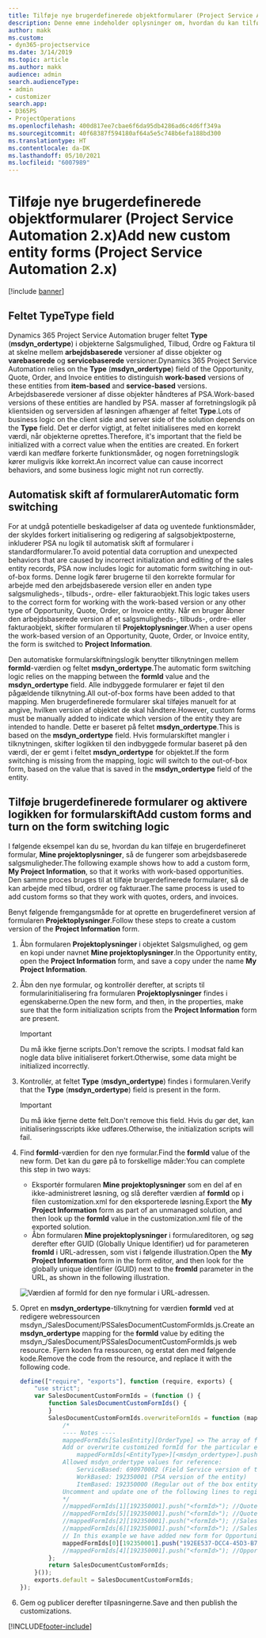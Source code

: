```yaml
---
title: Tilføje nye brugerdefinerede objektformularer (Project Service Automation 2.x)
description: Denne emne indeholder oplysninger om, hvordan du kan tilføje brugerdefinerede objektformularer for salgsmuligheder, tilbud, ordrer eller fakturaer i Dynamics 365 Project Service Automation 2.x.
author: makk
ms.custom:
- dyn365-projectservice
ms.date: 3/14/2019
ms.topic: article
ms.author: makk
audience: admin
search.audienceType:
- admin
- customizer
search.app:
- D365PS
- ProjectOperations
ms.openlocfilehash: 400d817ee7cbae6f6da95db4286ad6c4d6ff349a
ms.sourcegitcommit: 40f68387f594180af64a5e5c748b6efa188bd300
ms.translationtype: HT
ms.contentlocale: da-DK
ms.lasthandoff: 05/10/2021
ms.locfileid: "6007989"
---
```

# <a name="add-new-custom-entity-forms-project-service-automation-2x"></a><span data-ttu-id="eabdd-103">Tilføje nye brugerdefinerede objektformularer (Project Service Automation 2.x)</span><span class="sxs-lookup"><span data-stu-id="eabdd-103">Add new custom entity forms (Project Service Automation 2.x)</span></span>

[!include [banner](../../includes/psa-now-project-operations.md)]

## <a name="type-field"></a><span data-ttu-id="eabdd-104">Feltet Type</span><span class="sxs-lookup"><span data-stu-id="eabdd-104">Type field</span></span> 

<span data-ttu-id="eabdd-105">Dynamics 365 Project Service Automation bruger feltet **Type** (**msdyn\_ordertype**) i objekterne Salgsmulighed, Tilbud, Ordre og Faktura til at skelne mellem **arbejdsbaserede** versioner af disse objekter og **varebaserede** og **servicebaserede** versioner.</span><span class="sxs-lookup"><span data-stu-id="eabdd-105">Dynamics 365 Project Service Automation relies on the **Type** (**msdyn\_ordertype**) field of the Opportunity, Quote, Order, and Invoice entities to distinguish **work-based** versions of these entities from **item-based** and **service-based** versions.</span></span> <span data-ttu-id="eabdd-106">Arbejdsbaserede versioner af disse objekter håndteres af PSA.</span><span class="sxs-lookup"><span data-stu-id="eabdd-106">Work-based versions of these entities are handled by PSA.</span></span> <span data-ttu-id="eabdd-107">masser af forretningslogik på klientsiden og serversiden af løsningen afhænger af feltet **Type**.</span><span class="sxs-lookup"><span data-stu-id="eabdd-107">Lots of business logic on the client side and server side of the solution depends on the **Type** field.</span></span> <span data-ttu-id="eabdd-108">Det er derfor vigtigt, at feltet initialiseres med en korrekt værdi, når objekterne oprettes.</span><span class="sxs-lookup"><span data-stu-id="eabdd-108">Therefore, it's important that the field be initialized with a correct value when the entities are created.</span></span> <span data-ttu-id="eabdd-109">En forkert værdi kan medføre forkerte funktionsmåder, og nogen forretningslogik kører muligvis ikke korrekt.</span><span class="sxs-lookup"><span data-stu-id="eabdd-109">An incorrect value can cause incorrect behaviors, and some business logic might not run correctly.</span></span>

## <a name="automatic-form-switching"></a><span data-ttu-id="eabdd-110">Automatisk skift af formularer</span><span class="sxs-lookup"><span data-stu-id="eabdd-110">Automatic form switching</span></span>

<span data-ttu-id="eabdd-111">For at undgå potentielle beskadigelser af data og uventede funktionsmåder, der skyldes forkert initialisering og redigering af salgsobjektposterne, inkluderer PSA nu logik til automatisk skift af formularer i standardformularer.</span><span class="sxs-lookup"><span data-stu-id="eabdd-111">To avoid potential data corruption and unexpected behaviors that are caused by incorrect initialization and editing of the sales entity records, PSA now includes logic for automatic form switching in out-of-box forms.</span></span> <span data-ttu-id="eabdd-112">Denne logik fører brugerne til den korrekte formular for arbejde med den arbejdsbaserede version eller en anden type salgsmuligheds-, tilbuds-, ordre- eller fakturaobjekt.</span><span class="sxs-lookup"><span data-stu-id="eabdd-112">This logic takes users to the correct form for working with the work-based version or any other type of Opportunity, Quote, Order, or Invoice entity.</span></span> <span data-ttu-id="eabdd-113">Når en bruger åbner den arbejdsbaserede version af et salgsmuligheds-, tilbuds-, ordre- eller fakturaobjekt, skifter formularen til **Projektoplysninger**.</span><span class="sxs-lookup"><span data-stu-id="eabdd-113">When a user opens the work-based version of an Opportunity, Quote, Order, or Invoice entity, the form is switched to **Project Information**.</span></span>

<span data-ttu-id="eabdd-114">Den automatiske formularskiftningslogik benytter tilknytningen mellem **formId**-værdien og feltet **msdyn\_ordertype**.</span><span class="sxs-lookup"><span data-stu-id="eabdd-114">The automatic form switching logic relies on the mapping between the **formId** value and the **msdyn\_ordertype** field.</span></span> <span data-ttu-id="eabdd-115">Alle indbyggede formularer er føjet til den pågældende tilknytning.</span><span class="sxs-lookup"><span data-stu-id="eabdd-115">All out-of-box forms have been added to that mapping.</span></span> <span data-ttu-id="eabdd-116">Men brugerdefinerede formularer skal tilføjes manuelt for at angive, hvilken version af objektet de skal håndtere.</span><span class="sxs-lookup"><span data-stu-id="eabdd-116">However, custom forms must be manually added to indicate which version of the entity they are intended to handle.</span></span> <span data-ttu-id="eabdd-117">Dette er baseret på feltet **msdyn\_ordertype**.</span><span class="sxs-lookup"><span data-stu-id="eabdd-117">This is based on the **msdyn\_ordertype** field.</span></span> <span data-ttu-id="eabdd-118">Hvis formularskiftet mangler i tilknytningen, skifter logikken til den indbyggede formular baseret på den værdi, der er gemt i feltet **msdyn\_ordertype** for objektet.</span><span class="sxs-lookup"><span data-stu-id="eabdd-118">If the form switching is missing from the mapping, logic will switch to the out-of-box form, based on the value that is saved in the **msdyn\_ordertype** field of the entity.</span></span>

## <a name="add-custom-forms-and-turn-on-the-form-switching-logic"></a><span data-ttu-id="eabdd-119">Tilføje brugerdefinerede formularer og aktivere logikken for formularskift</span><span class="sxs-lookup"><span data-stu-id="eabdd-119">Add custom forms and turn on the form switching logic</span></span>

<span data-ttu-id="eabdd-120">I følgende eksempel kan du se, hvordan du kan tilføje en brugerdefineret formular, **Mine projektoplysninger**, så de fungerer som arbejdsbaserede salgsmuligheder.</span><span class="sxs-lookup"><span data-stu-id="eabdd-120">The following example shows how to add a custom form, **My Project Information**, so that it works with work-based opportunities.</span></span> <span data-ttu-id="eabdd-121">Den samme proces bruges til at tilføje brugerdefinerede formularer, så de kan arbejde med tilbud, ordrer og fakturaer.</span><span class="sxs-lookup"><span data-stu-id="eabdd-121">The same process is used to add custom forms so that they work with quotes, orders, and invoices.</span></span>

<span data-ttu-id="eabdd-122">Benyt følgende fremgangsmåde for at oprette en brugerdefineret version af formularen **Projektoplysninger**.</span><span class="sxs-lookup"><span data-stu-id="eabdd-122">Follow these steps to create a custom version of the **Project Information** form.</span></span>

1. <span data-ttu-id="eabdd-123">Åbn formularen **Projektoplysninger** i objektet Salgsmulighed, og gem en kopi under navnet **Mine projektoplysninger**.</span><span class="sxs-lookup"><span data-stu-id="eabdd-123">In the Opportunity entity, open the **Project Information** form, and save a copy under the name **My Project Information**.</span></span>
2. <span data-ttu-id="eabdd-124">Åbn den nye formular, og kontrollér derefter, at scripts til formularinitialisering fra formularen **Projektoplysninger** findes i egenskaberne.</span><span class="sxs-lookup"><span data-stu-id="eabdd-124">Open the new form, and then, in the properties, make sure that the form initialization scripts from the **Project Information** form are present.</span></span> 

    > [!IMPORTANT]
    > <span data-ttu-id="eabdd-125">Du må ikke fjerne scripts.</span><span class="sxs-lookup"><span data-stu-id="eabdd-125">Don't remove the scripts.</span></span> <span data-ttu-id="eabdd-126">I modsat fald kan nogle data blive initialiseret forkert.</span><span class="sxs-lookup"><span data-stu-id="eabdd-126">Otherwise, some data might be initialized incorrectly.</span></span>

3. <span data-ttu-id="eabdd-127">Kontrollér, at feltet **Type** (**msdyn\_ordertype**) findes i formularen.</span><span class="sxs-lookup"><span data-stu-id="eabdd-127">Verify that the **Type** (**msdyn\_ordertype**) field is present in the form.</span></span> 

    > [!IMPORTANT]
    > <span data-ttu-id="eabdd-128">Du må ikke fjerne dette felt.</span><span class="sxs-lookup"><span data-stu-id="eabdd-128">Don't remove this field.</span></span> <span data-ttu-id="eabdd-129">Hvis du gør det, kan initialiseringsscripts ikke udføres.</span><span class="sxs-lookup"><span data-stu-id="eabdd-129">Otherwise, the initialization scripts will fail.</span></span>

4. <span data-ttu-id="eabdd-130">Find **formId**-værdien for den nye formular.</span><span class="sxs-lookup"><span data-stu-id="eabdd-130">Find the **formId** value of the new form.</span></span> <span data-ttu-id="eabdd-131">Det kan du gøre på to forskellige måder:</span><span class="sxs-lookup"><span data-stu-id="eabdd-131">You can complete this step in two ways:</span></span>

    - <span data-ttu-id="eabdd-132">Eksportér formularen **Mine projektoplysninger** som en del af en ikke-administreret løsning, og slå derefter værdien af **formId** op i filen customization.xml for den eksporterede løsning.</span><span class="sxs-lookup"><span data-stu-id="eabdd-132">Export the **My Project Information** form as part of an unmanaged solution, and then look up the **formId** value in the customization.xml file of the exported solution.</span></span>
    - <span data-ttu-id="eabdd-133">Åbn formularen **Mine projektoplysninger** i formulareditoren, og søg derefter efter GUID (Globally Unique Identifier) ud for parameteren **fromId** i URL-adressen, som vist i følgende illustration.</span><span class="sxs-lookup"><span data-stu-id="eabdd-133">Open the **My Project Information** form in the form editor, and then look for the globally unique identifier (GUID) next to the **fromId** parameter in the URL, as shown in the following illustration.</span></span>

    ![Værdien af formId for den nye formular i URL-adressen.](media/how-to-add-custom-forms-in-v2.0.png)

5. <span data-ttu-id="eabdd-135">Opret en **msdyn\_ordertype**-tilknytning for værdien **formId** ved at redigere webressourcen msdyn\_/SalesDocument/PSSalesDocumentCustomFormIds.js.</span><span class="sxs-lookup"><span data-stu-id="eabdd-135">Create an **msdyn\_ordertype** mapping for the **formId** value by editing the msdyn\_/SalesDocument/PSSalesDocumentCustomFormIds.js web resource.</span></span> <span data-ttu-id="eabdd-136">Fjern koden fra ressourcen, og erstat den med følgende kode.</span><span class="sxs-lookup"><span data-stu-id="eabdd-136">Remove the code from the resource, and replace it with the following code.</span></span>

    ```javascript
    define(["require", "exports"], function (require, exports) {
        "use strict";
        var SalesDocumentCustomFormIds = (function () {
            function SalesDocumentCustomFormIds() {
            }
            SalesDocumentCustomFormIds.overwriteFormIds = function (mappedFormIds) {
                /*
                ---- Notes ----
                mappedFormIds[SalesEntity][OrderType] => The array of forms IDs that support particular entity and order type
                Add or overwrite customized formId for the particular entity and order type by calling:
                    mappedFormIds[<EntityType>][<msdyn_ordertype>].push("<formId>");
                Allowed msdyn_ordertype values for reference:
                    ServiceBased: 690970002 (Field Service version of the entity)
                    WorkBased: 192350001 (PSA version of the entity)
                    ItemBased: 192350000 (Regular out of the box entity)
                Uncomment and update one of the following lines to register custom PSA form for required entity:
                */      
                //mappedFormIds[1][192350001].push("<formId>"); //Quote
                //mappedFormIds[5][192350001].push("<formId>"); //Quote Line
                //mappedFormIds[2][192350001].push("<formId>"); //Sales Order
                //mappedFormIds[6][192350001].push("<formId>"); //Sales Order Line
                // In this example we have added new form for Opportunity
                mappedFormIds[0][192350001].push("192EE537-DCC4-45D3-B7AF-EA694B9113D2"); //Opportunity
                //mappedFormIds[4][192350001].push("<formId>"); //Opportunity Line
            };
            return SalesDocumentCustomFormIds;
        }());
        exports.default = SalesDocumentCustomFormIds;
    });
    ```

6. <span data-ttu-id="eabdd-137">Gem og publicer derefter tilpasningerne.</span><span class="sxs-lookup"><span data-stu-id="eabdd-137">Save and then publish the customizations.</span></span>


[!INCLUDE[footer-include](../../includes/footer-banner.md)]